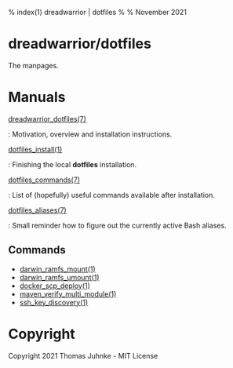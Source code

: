 % index(1) dreadwarrior | dotfiles
%
% November 2021

# dreadwarrior/dotfiles

The manpages.

# Manuals

[dreadwarrior_dotfiles(7)](./htmlman7/dreadwarrior_dotfiles.7.html)

:   Motivation, overview and installation instructions.

[dotfiles_install(1)](./htmlman1/dotfiles_install.1.html)

:   Finishing the local **dotfiles** installation.

[dotfiles_commands(7)](./htmlman7/dotfiles_commands.7.html)

:   List of (hopefully) useful commands available after installation.

[dotfiles_aliases(7)](./htmlman7/dotfiles_aliases.7.html)

:   Small reminder how to figure out the currently active Bash aliases.

## Commands

* [darwin_ramfs_mount(1)](./htmlman1/darwin_ramfs_mount.1.html)
* [darwin_ramfs_umount(1)](./htmlman1/darwin_ramfs_mount.1.html)
* [docker_scp_deploy(1)](./htmlman1/docker_scp_deploy.1.html)
* [maven_verify_multi_module(1)](./htmlman1/maven_verify_multi_module.1.html)
* [ssh_key_discovery(1)](./htmlman1/ssh_key_discovery.1.html)

# Copyright

Copyright 2021 Thomas Juhnke - MIT License
